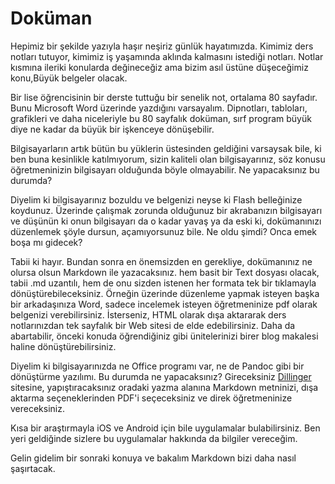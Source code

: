 # Doküman

Hepimiz bir şekilde yazıyla haşır neşiriz günlük hayatımızda. Kimimiz ders notları tutuyor, kimimiz iş yaşamında aklında kalmasını istediği notları. Notlar kısmına ileriki konularda değineceğiz ama bizim asıl üstüne düşeceğimiz konu,Büyük belgeler olacak.

Bir lise öğrencisinin bir derste tuttuğu bir senelik not, ortalama 80 sayfadır. Bunu Microsoft Word üzerinde yazdığını varsayalım. Dipnotları, tabloları, grafikleri ve daha niceleriyle bu 80 sayfalık doküman, sırf program büyük diye ne kadar da büyük bir işkenceye dönüşebilir.

Bilgisayarların artık bütün bu yüklerin üstesinden geldiğini varsaysak bile, ki ben buna kesinlikle katılmıyorum, sizin kaliteli olan bilgisayarınız, söz konusu öğretmeninizin bilgisayarı olduğunda böyle olmayabilir. Ne yapacaksınız bu durumda?

Diyelim ki bilgisayarınız bozuldu ve belgenizi neyse ki Flash belleğinize koydunuz. Üzerinde çalışmak zorunda olduğunuz bir akrabanızın bilgisayarı ve düşünün ki onun bilgisayarı da  o kadar yavaş ya da eski ki, dokümanınızı düzenlemek şöyle dursun, açamıyorsunuz bile. Ne oldu şimdi? Onca emek boşa mı gidecek?

Tabii ki hayır. Bundan sonra en önemsizden en gerekliye, dokümanınız ne olursa olsun Markdown ile yazacaksınız. hem basit bir Text dosyası olacak, tabii .md uzantılı, hem de onu sizden istenen her formata tek bir tıklamayla dönüştürebileceksiniz. Örneğin üzerinde düzenleme yapmak isteyen başka bir arkadaşınıza Word, sadece incelemek isteyen öğretmeninize pdf olarak belgenizi verebilirsiniz. İsterseniz, HTML olarak dışa aktararak ders notlarınızdan tek sayfalık bir Web sitesi de elde edebilirsiniz. Daha da abartabilir, önceki konuda öğrendiğiniz gibi ünitelerinizi birer blog makalesi haline dönüştürebilirsiniz.

Diyelim ki bilgisayarınızda ne Office programı var, ne de Pandoc gibi bir dönüştürme yazılımı. Bu durumda ne yapacaksınız? Gireceksiniz [Dillinger](https://dillinger.io) sitesine, yapıştıracaksınız oradaki yazma alanına Markdown metninizi, dışa aktarma seçeneklerinden PDF'i seçeceksiniz ve direk öğretmeninize vereceksiniz.

Kısa bir araştırmayla iOS ve Android için bile uygulamalar bulabilirsiniz. Ben yeri geldiğinde sizlere bu uygulamalar hakkında da bilgiler vereceğim.

Gelin gidelim bir sonraki konuya ve bakalım Markdown bizi daha nasıl şaşırtacak.